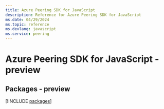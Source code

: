 ```yaml
---
title: Azure Peering SDK for JavaScript
description: Reference for Azure Peering SDK for JavaScript
ms.date: 04/29/2024
ms.topic: reference
ms.devlang: javascript
ms.service: peering
---
```

# Azure Peering SDK for JavaScript - preview
## Packages - preview
[!INCLUDE [packages](peering-index.md)]